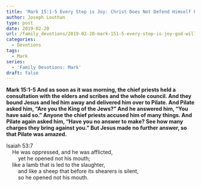 ```yaml
---
title: 'Mark 15:1-5 Every Step is Joy: Christ Does Not Defend Himself For Us'
author: Joseph Louthan
type: post
date: 2019-02-20
url: /family_devotions/2019-02-20-mark-151-5-every-step-is-joy-god-will-be.md/
categories:
  - Devotions
tags:
  - Mark
series:
  - 'Family Devotions: Mark'
draft: false
---
```


**Mark 15:1-5 And as soon as it was morning, the chief priests held a consultation with the elders and scribes and the whole council. And they bound Jesus and led him away and delivered him over to Pilate. And Pilate asked him, “Are you the King of the Jews?” And he answered him, “You have said so.” Anyone the chief priests accused him of many things. And Pilate again asked him, “Have you no answer to make? See how many charges they bring against you.” But Jesus made no further answer, so that Pilate was amazed.**

Isaiah 53:7  
    He was oppressed, and he was afflicted,  
        yet he opened not his mouth;  
    like a lamb that is led to the slaughter,  
        and like a sheep that before its shearers is silent,  
        so he opened not his mouth.